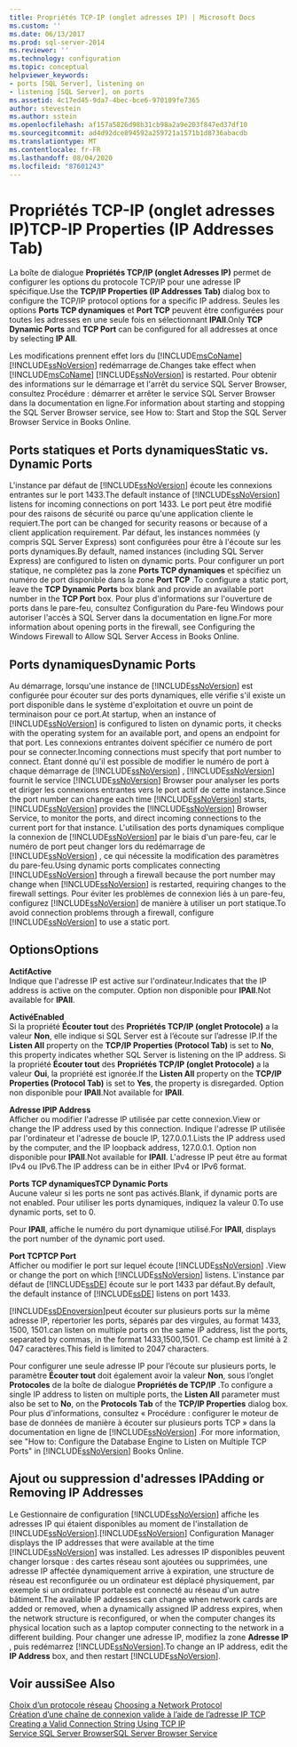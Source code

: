```yaml
---
title: Propriétés TCP-IP (onglet adresses IP) | Microsoft Docs
ms.custom: ''
ms.date: 06/13/2017
ms.prod: sql-server-2014
ms.reviewer: ''
ms.technology: configuration
ms.topic: conceptual
helpviewer_keywords:
- ports [SQL Server], listening on
- listening [SQL Server], on ports
ms.assetid: 4c17ed45-9da7-4bec-bce6-970109fe7365
author: stevestein
ms.author: sstein
ms.openlocfilehash: af157a5826d98b31cb98a2a9e203f847ed37df10
ms.sourcegitcommit: ad4d92dce894592a259721a1571b1d8736abacdb
ms.translationtype: MT
ms.contentlocale: fr-FR
ms.lasthandoff: 08/04/2020
ms.locfileid: "87601243"
---
```

# <a name="tcp-ip-properties-ip-addresses-tab"></a><span data-ttu-id="448b8-102">Propriétés TCP-IP (onglet adresses IP)</span><span class="sxs-lookup"><span data-stu-id="448b8-102">TCP-IP Properties (IP Addresses Tab)</span></span>
  <span data-ttu-id="448b8-103">La boîte de dialogue **Propriétés TCP/IP (onglet Adresses IP)** permet de configurer les options du protocole TCP/IP pour une adresse IP spécifique.</span><span class="sxs-lookup"><span data-stu-id="448b8-103">Use the **TCP/IP Properties (IP Addresses Tab)** dialog box to configure the TCP/IP protocol options for a specific IP address.</span></span> <span data-ttu-id="448b8-104">Seules les options **Ports TCP dynamiques** et **Port TCP** peuvent être configurées pour toutes les adresses en une seule fois en sélectionnant **IPAll**.</span><span class="sxs-lookup"><span data-stu-id="448b8-104">Only **TCP Dynamic Ports** and **TCP Port** can be configured for all addresses at once by selecting **IP All**.</span></span>  
  
 <span data-ttu-id="448b8-105">Les modifications prennent effet lors du [!INCLUDE[msCoName](../../includes/msconame-md.md)] [!INCLUDE[ssNoVersion](../../includes/ssnoversion-md.md)] redémarrage de.</span><span class="sxs-lookup"><span data-stu-id="448b8-105">Changes take effect when [!INCLUDE[msCoName](../../includes/msconame-md.md)] [!INCLUDE[ssNoVersion](../../includes/ssnoversion-md.md)] is restarted.</span></span> <span data-ttu-id="448b8-106">Pour obtenir des informations sur le démarrage et l'arrêt du service SQL Server Browser, consultez Procédure : démarrer et arrêter le service SQL Server Browser dans la documentation en ligne.</span><span class="sxs-lookup"><span data-stu-id="448b8-106">For information about starting and stopping the SQL Server Browser service, see How to: Start and Stop the SQL Server Browser Service in Books Online.</span></span>  
  
## <a name="static-vs-dynamic-ports"></a><span data-ttu-id="448b8-107">Ports statiques et Ports dynamiques</span><span class="sxs-lookup"><span data-stu-id="448b8-107">Static vs. Dynamic Ports</span></span>  
 <span data-ttu-id="448b8-108">L'instance par défaut de [!INCLUDE[ssNoVersion](../../includes/ssnoversion-md.md)] écoute les connexions entrantes sur le port 1433.</span><span class="sxs-lookup"><span data-stu-id="448b8-108">The default instance of [!INCLUDE[ssNoVersion](../../includes/ssnoversion-md.md)] listens for incoming connections on port 1433.</span></span> <span data-ttu-id="448b8-109">Le port peut être modifié pour des raisons de sécurité ou parce qu'une application cliente le requiert.</span><span class="sxs-lookup"><span data-stu-id="448b8-109">The port can be changed for security reasons or because of a client application requirement.</span></span> <span data-ttu-id="448b8-110">Par défaut, les instances nommées (y compris SQL Server Express) sont configurées pour être à l'écoute sur les ports dynamiques.</span><span class="sxs-lookup"><span data-stu-id="448b8-110">By default, named instances (including SQL Server Express) are configured to listen on dynamic ports.</span></span> <span data-ttu-id="448b8-111">Pour configurer un port statique, ne complétez pas la zone **Ports TCP dynamiques** et spécifiez un numéro de port disponible dans la zone **Port TCP** .</span><span class="sxs-lookup"><span data-stu-id="448b8-111">To configure a static port, leave the **TCP Dynamic Ports** box blank and provide an available port number in the **TCP Port** box.</span></span> <span data-ttu-id="448b8-112">Pour plus d'informations sur l'ouverture de ports dans le pare-feu, consultez Configuration du Pare-feu Windows pour autoriser l'accès à SQL Server dans la documentation en ligne.</span><span class="sxs-lookup"><span data-stu-id="448b8-112">For more information about opening ports in the firewall, see Configuring the Windows Firewall to Allow SQL Server Access in Books Online.</span></span>  
  
## <a name="dynamic-ports"></a><span data-ttu-id="448b8-113">Ports dynamiques</span><span class="sxs-lookup"><span data-stu-id="448b8-113">Dynamic Ports</span></span>  
 <span data-ttu-id="448b8-114">Au démarrage, lorsqu'une instance de [!INCLUDE[ssNoVersion](../../includes/ssnoversion-md.md)] est configurée pour écouter sur des ports dynamiques, elle vérifie s'il existe un port disponible dans le système d'exploitation et ouvre un point de terminaison pour ce port.</span><span class="sxs-lookup"><span data-stu-id="448b8-114">At startup, when an instance of [!INCLUDE[ssNoVersion](../../includes/ssnoversion-md.md)] is configured to listen on dynamic ports, it checks with the operating system for an available port, and opens an endpoint for that port.</span></span> <span data-ttu-id="448b8-115">Les connexions entrantes doivent spécifier ce numéro de port pour se connecter.</span><span class="sxs-lookup"><span data-stu-id="448b8-115">Incoming connections must specify that port number to connect.</span></span> <span data-ttu-id="448b8-116">Étant donné qu'il est possible de modifier le numéro de port à chaque démarrage de [!INCLUDE[ssNoVersion](../../includes/ssnoversion-md.md)] , [!INCLUDE[ssNoVersion](../../includes/ssnoversion-md.md)] fournit le service [!INCLUDE[ssNoVersion](../../includes/ssnoversion-md.md)] Browser pour analyser les ports et diriger les connexions entrantes vers le port actif de cette instance.</span><span class="sxs-lookup"><span data-stu-id="448b8-116">Since the port number can change each time [!INCLUDE[ssNoVersion](../../includes/ssnoversion-md.md)] starts, [!INCLUDE[ssNoVersion](../../includes/ssnoversion-md.md)] provides the [!INCLUDE[ssNoVersion](../../includes/ssnoversion-md.md)] Browser Service, to monitor the ports, and direct incoming connections to the current port for that instance.</span></span> <span data-ttu-id="448b8-117">L'utilisation des ports dynamiques complique la connexion de [!INCLUDE[ssNoVersion](../../includes/ssnoversion-md.md)] par le biais d'un pare-feu, car le numéro de port peut changer lors du redémarrage de [!INCLUDE[ssNoVersion](../../includes/ssnoversion-md.md)] , ce qui nécessite la modification des paramètres du pare-feu.</span><span class="sxs-lookup"><span data-stu-id="448b8-117">Using dynamic ports complicates connecting [!INCLUDE[ssNoVersion](../../includes/ssnoversion-md.md)] through a firewall because the port number may change when [!INCLUDE[ssNoVersion](../../includes/ssnoversion-md.md)] is restarted, requiring changes to the firewall settings.</span></span> <span data-ttu-id="448b8-118">Pour éviter les problèmes de connexion liés à un pare-feu, configurez [!INCLUDE[ssNoVersion](../../includes/ssnoversion-md.md)] de manière à utiliser un port statique.</span><span class="sxs-lookup"><span data-stu-id="448b8-118">To avoid connection problems through a firewall, configure [!INCLUDE[ssNoVersion](../../includes/ssnoversion-md.md)] to use a static port.</span></span>  
  
## <a name="options"></a><span data-ttu-id="448b8-119">Options</span><span class="sxs-lookup"><span data-stu-id="448b8-119">Options</span></span>  
 <span data-ttu-id="448b8-120">**Actif**</span><span class="sxs-lookup"><span data-stu-id="448b8-120">**Active**</span></span>  
 <span data-ttu-id="448b8-121">Indique que l'adresse IP est active sur l'ordinateur.</span><span class="sxs-lookup"><span data-stu-id="448b8-121">Indicates that the IP address is active on the computer.</span></span> <span data-ttu-id="448b8-122">Option non disponible pour **IPAll**.</span><span class="sxs-lookup"><span data-stu-id="448b8-122">Not available for **IPAll**.</span></span>  
  
 <span data-ttu-id="448b8-123">**Activé**</span><span class="sxs-lookup"><span data-stu-id="448b8-123">**Enabled**</span></span>  
 <span data-ttu-id="448b8-124">Si la propriété **Écouter tout** des **Propriétés TCP/IP (onglet Protocole)** a la valeur **Non**, elle indique si SQL Server est à l’écoute sur l’adresse IP.</span><span class="sxs-lookup"><span data-stu-id="448b8-124">If the **Listen All** property on the **TCP/IP Properties (Protocol Tab)** is set to **No**, this property indicates whether SQL Server is listening on the IP address.</span></span> <span data-ttu-id="448b8-125">Si la propriété **Écouter tout** des **Propriétés TCP/IP (onglet Protocole)** a la valeur **Oui**, la propriété est ignorée.</span><span class="sxs-lookup"><span data-stu-id="448b8-125">If the **Listen All** property on the **TCP/IP Properties (Protocol Tab)** is set to **Yes**, the property is disregarded.</span></span> <span data-ttu-id="448b8-126">Option non disponible pour **IPAll**.</span><span class="sxs-lookup"><span data-stu-id="448b8-126">Not available for **IPAll**.</span></span>  
  
 <span data-ttu-id="448b8-127">**Adresse IP**</span><span class="sxs-lookup"><span data-stu-id="448b8-127">**IP Address**</span></span>  
 <span data-ttu-id="448b8-128">Afficher ou modifier l'adresse IP utilisée par cette connexion.</span><span class="sxs-lookup"><span data-stu-id="448b8-128">View or change the IP address used by this connection.</span></span> <span data-ttu-id="448b8-129">Indique l'adresse IP utilisée par l'ordinateur et l'adresse de boucle IP, 127.0.0.1.</span><span class="sxs-lookup"><span data-stu-id="448b8-129">Lists the IP address used by the computer, and the IP loopback address, 127.0.0.1.</span></span> <span data-ttu-id="448b8-130">Option non disponible pour **IPAll**.</span><span class="sxs-lookup"><span data-stu-id="448b8-130">Not available for **IPAll**.</span></span> <span data-ttu-id="448b8-131">L'adresse IP peut être au format IPv4 ou IPv6.</span><span class="sxs-lookup"><span data-stu-id="448b8-131">The IP address can be in either IPv4 or IPv6 format.</span></span>  
  
 <span data-ttu-id="448b8-132">**Ports TCP dynamiques**</span><span class="sxs-lookup"><span data-stu-id="448b8-132">**TCP Dynamic Ports**</span></span>  
 <span data-ttu-id="448b8-133">Aucune valeur si les ports ne sont pas activés.</span><span class="sxs-lookup"><span data-stu-id="448b8-133">Blank, if dynamic ports are not enabled.</span></span> <span data-ttu-id="448b8-134">Pour utiliser les ports dynamiques, indiquez la valeur 0.</span><span class="sxs-lookup"><span data-stu-id="448b8-134">To use dynamic ports, set to 0.</span></span>  
  
 <span data-ttu-id="448b8-135">Pour **IPAll**, affiche le numéro du port dynamique utilisé.</span><span class="sxs-lookup"><span data-stu-id="448b8-135">For **IPAll**, displays the port number of the dynamic port used.</span></span>  
  
 <span data-ttu-id="448b8-136">**Port TCP**</span><span class="sxs-lookup"><span data-stu-id="448b8-136">**TCP Port**</span></span>  
 <span data-ttu-id="448b8-137">Afficher ou modifier le port sur lequel écoute [!INCLUDE[ssNoVersion](../../includes/ssnoversion-md.md)] .</span><span class="sxs-lookup"><span data-stu-id="448b8-137">View or change the port on which [!INCLUDE[ssNoVersion](../../includes/ssnoversion-md.md)] listens.</span></span> <span data-ttu-id="448b8-138">L'instance par défaut de [!INCLUDE[ssDE](../../includes/ssde-md.md)] écoute sur le port 1433 par défaut.</span><span class="sxs-lookup"><span data-stu-id="448b8-138">By default, the default instance of [!INCLUDE[ssDE](../../includes/ssde-md.md)] listens on port 1433.</span></span>  
  
 [!INCLUDE[ssDEnoversion](../../includes/ssdenoversion-md.md)]<span data-ttu-id="448b8-139">peut écouter sur plusieurs ports sur la même adresse IP, répertorier les ports, séparés par des virgules, au format 1433, 1500, 1501.</span><span class="sxs-lookup"><span data-stu-id="448b8-139">can listen on multiple ports on the same IP address, list the ports, separated by commas, in the format 1433,1500,1501.</span></span> <span data-ttu-id="448b8-140">Ce champ est limité à 2 047 caractères.</span><span class="sxs-lookup"><span data-stu-id="448b8-140">This field is limited to 2047 characters.</span></span>  
  
 <span data-ttu-id="448b8-141">Pour configurer une seule adresse IP pour l’écoute sur plusieurs ports, le paramètre **Écouter tout** doit également avoir la valeur **Non**, sous l’onglet **Protocoles** de la boîte de dialogue **Propriétés de TCP/IP** .</span><span class="sxs-lookup"><span data-stu-id="448b8-141">To configure a single IP address to listen on multiple ports, the **Listen All** parameter must also be set to **No**, on the **Protocols Tab** of the **TCP/IP Properties** dialog box.</span></span> <span data-ttu-id="448b8-142">Pour plus d'informations, consultez « Procédure : configurer le moteur de base de données de manière à écouter sur plusieurs ports TCP » dans la documentation en ligne de [!INCLUDE[ssNoVersion](../../includes/ssnoversion-md.md)] .</span><span class="sxs-lookup"><span data-stu-id="448b8-142">For more information, see "How to: Configure the Database Engine to Listen on Multiple TCP Ports" in [!INCLUDE[ssNoVersion](../../includes/ssnoversion-md.md)] Books Online.</span></span>  
  
## <a name="adding-or-removing-ip-addresses"></a><span data-ttu-id="448b8-143">Ajout ou suppression d'adresses IP</span><span class="sxs-lookup"><span data-stu-id="448b8-143">Adding or Removing IP Addresses</span></span>  
 <span data-ttu-id="448b8-144">Le Gestionnaire de configuration [!INCLUDE[ssNoVersion](../../includes/ssnoversion-md.md)] affiche les adresses IP qui étaient disponibles au moment de l'installation de [!INCLUDE[ssNoVersion](../../includes/ssnoversion-md.md)].</span><span class="sxs-lookup"><span data-stu-id="448b8-144">[!INCLUDE[ssNoVersion](../../includes/ssnoversion-md.md)] Configuration Manager displays the IP addresses that were available at the time [!INCLUDE[ssNoVersion](../../includes/ssnoversion-md.md)] was installed.</span></span> <span data-ttu-id="448b8-145">Les adresses IP disponibles peuvent changer lorsque : des cartes réseau sont ajoutées ou supprimées, une adresse IP affectée dynamiquement arrive à expiration, une structure de réseau est reconfigurée ou un ordinateur est déplacé physiquement, par exemple si un ordinateur portable est connecté au réseau d'un autre bâtiment.</span><span class="sxs-lookup"><span data-stu-id="448b8-145">The available IP addresses can change when network cards are added or removed, when a dynamically assigned IP address expires, when the network structure is reconfigured, or when the computer changes its physical location such as a laptop computer connecting to the network in a different building.</span></span> <span data-ttu-id="448b8-146">Pour changer une adresse IP, modifiez la zone **Adresse IP** , puis redémarrez [!INCLUDE[ssNoVersion](../../includes/ssnoversion-md.md)].</span><span class="sxs-lookup"><span data-stu-id="448b8-146">To change an IP address, edit the **IP Address** box, and then restart [!INCLUDE[ssNoVersion](../../includes/ssnoversion-md.md)].</span></span>  
  
## <a name="see-also"></a><span data-ttu-id="448b8-147">Voir aussi</span><span class="sxs-lookup"><span data-stu-id="448b8-147">See Also</span></span>  
 <span data-ttu-id="448b8-148">[Choix d’un protocole réseau](../../../2014/tools/configuration-manager/choosing-a-network-protocol.md) </span><span class="sxs-lookup"><span data-stu-id="448b8-148">[Choosing a Network Protocol](../../../2014/tools/configuration-manager/choosing-a-network-protocol.md) </span></span>  
 <span data-ttu-id="448b8-149">[Création d’une chaîne de connexion valide à l’aide de l’adresse IP TCP](../../../2014/tools/configuration-manager/creating-a-valid-connection-string-using-tcp-ip.md) </span><span class="sxs-lookup"><span data-stu-id="448b8-149">[Creating a Valid Connection String Using TCP IP](../../../2014/tools/configuration-manager/creating-a-valid-connection-string-using-tcp-ip.md) </span></span>  
 [<span data-ttu-id="448b8-150">Service SQL Server Browser</span><span class="sxs-lookup"><span data-stu-id="448b8-150">SQL Server Browser Service</span></span>](../../../2014/tools/configuration-manager/sql-server-browser-service.md)  
  
  
